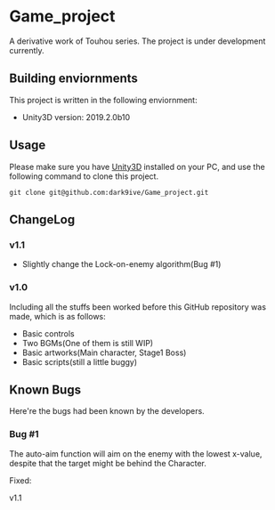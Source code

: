 # Game_project

A derivative work of Touhou series. The project is under development currently.

## Building enviornments

This project is written in the following enviornment:

 - Unity3D version: 2019.2.0b10

## Usage

Please make sure you have [Unity3D](https://unity.com/) installed on your PC, and use the following command to clone this project.  

```
git clone git@github.com:dark9ive/Game_project.git
```

## ChangeLog

### v1.1

 - Slightly change the Lock-on-enemy algorithm(Bug #1)

### v1.0
  
Including all the stuffs been worked before this GitHub repository was made, which is as follows:
  
 - Basic controls
 - Two BGMs(One of them is still WIP)
 - Basic artworks(Main character, Stage1 Boss)
 - Basic scripts(still a little buggy)

## Known Bugs
  
Here're the bugs had been known by the developers.

### Bug #1
  
The auto-aim function will aim on the enemy with the lowest x-value, despite that the target might be behind the Character.

Fixed: 
<div class="text-green mb-2">v1.1</div>
